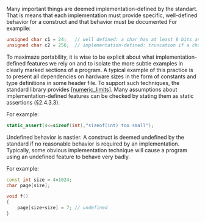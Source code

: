 Many important things are deemed implementation-defined by the standart. That is means that each implementation must provide specific, well-defined behavior for a construct and that behavior must be documented
For exampile:
```cpp
unsigned char c1 = 24;   // well defined: a char has at least 8 bits and can always hold 64
unsigned char c2 = 256;  // implementation-defined: truncation if a char has only 8 bits  
```

To maximaze portability, it is wise to be explicit about what implementation-defined features we rely on and to isolate the more subtle examples in clearly marked sections of a program.  A typical example of this practice is to present all dependencies on hardware sizes in the form of constants and type definitions in some header file. To support such techniques, the standard library provides [[numeric_limits]](§40.2). Many assumptions about implementation-defined features can be checked by stating them as static assertions (§2.4.3.3). 

For example:
```cpp
static_assert(4<=sizeof(int),"sizeof(int) too small");
```

Undefined behavior is nastier. A construct is deemed undefined by the standard if no reasonable behavior is required by an implementation. Typically, some obvious implementation technique will cause a program using an undefined feature to behave very badly. 

For example:
```cpp
const int size = 4∗1024;
char page[size];

void f()
{
	page[size+size] = 7; // undefined
}
```